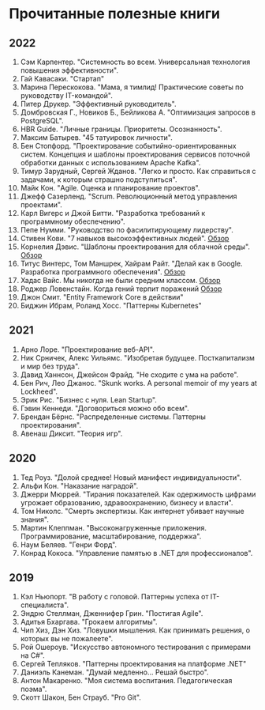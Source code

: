 # Прочитанные полезные книги

## 2022

1. Сэм Карпентер. "Системность во всем. Универсальная технология повышения эффективности".
2. Гай Кавасаки. "Стартап"
3. Марина Перескокова. "Мама, я тимлид! Практические советы по руководству IT-командой".
4. Питер Друкер. "Эффективный руководитель".
5. Домбровская Г., Новиков Б., Бейликова А. "Оптимизация запросов в PostgreSQL".
6. HBR Guide. "Личные границы. Приоритеты. Осознанность".
7. Максим Батырев. "45 татуировок личности".
8. Бен Стопфорд. "Проектирование событийно-ориентированных систем. Концепция и шаблоны проектирования сервисов поточной обработки данных с использованием Apache Kafka".
9. Тимур Зарудный, Сергей Жданов. "Легко и просто. Как справиться с задачами, к которым страшно подступиться".
10. Майк Кон. "Agile. Оценка и планирование проектов".
11. Джефф Сазерленд. "Scrum. Революционный метод управления проектами".
12. Карл Вигерс и Джой Битти. "Разработка требований к программному обеспечению".
13. Пепе Нумми. "Руководство по фасилитирующему лидерству".
14. Стивен Кови. "7 навыков высокоэффективных людей". [Обзор](https://vk.com/miyau?w=wall602216_2258%2Fall)
15. Корнелия Дэвис. "Шаблоны проектирования для облачной среды". [Обзор](https://vk.com/miyau?w=wall602216_2276%2Fall)
16. Титус Винтерс, Том Маншрек, Хайрам Райт. "Делай как в Google. Разработка программного обеспечения". [Обзор](https://vk.com/miyau?w=wall602216_2278%2Fall)
17. Хадас Вайс. Мы никогда не были средним классом. [Обзор](https://vk.com/miyau?w=wall602216_2279%2Fall)
18. Роджер Ловенстайн. Когда гений терпит поражений [Обзор](https://vk.com/feed?w=wall602216_2280)
19. Джон Смит. "Entity Framework Core в действии"
20. Биджин Ибрам, Роланд Хосс. "Паттерны Kubernetes"

## 2021

1. Арно Лоре. "Проектирование веб-API".
2. Ник Срничек, Алекс Уильямс. "Изобретая будущее. Посткапитализм и мир без труда".
3. Давид Ханнсон, Джейсон Фрайд. "Не сходите с ума на работе".
4. Бен Рич, Лео Джанос. "Skunk works. A personal memoir of my years at Lockheed".
5. Эрик Рис. "Бизнес с нуля. Lean Startup".
6. Гэвин Кеннеди. "Договориться можно обо всем".
7. Брендан Бёрнс. "Распределенные системы. Паттерны проектирования".
8. Авенаш Диксит. "Теория игр".

## 2020

1. Тед Роуз. "Долой среднее! Новый манифест индивидуальности".
2. Альфи Кон. "Наказание наградой".
3. Джерри Мюррей. "Тирания показателей. Как одержимость цифрами угрожает образованию, здравоохранению, бизнесу и власти".
4. Том Николс. "Смерть экспертизы. Как интернет убивает научные знания".
5. Мартин Клеппман. "Высоконагруженные приложения. Программирование, масштабирование, поддержка".
6. Наум Беляев. "Генри Форд".
7. Конрад Кокоса. "Управление памятью в .NET для профессионалов".

## 2019

1. Кэл Ньюпорт. "В работу с головой. Паттерны успеха от IT-специалиста".
2. Эндрю Стеллман, Дженнифер Грин. "Постигая Agile".
3. Адитья Бхаргава. "Грокаем алгоритмы".
4. Чип Хиз, Дэн Хиз. "Ловушки мышления. Как принимать решения, о которых вы не пожалеете".
5. Рой Ошероув. "Искусство автономного тестирования с примерами на C#".
6. Сергей Тепляков. "Паттерны проектирования на платформе .NET"
7. Даниэль Канеман. "Думай медленно... Решай быстро".
8. Антон Макаренко. "Моя система воспитания. Педагогическая поэма".
9. Скотт Шакон, Бен Страуб. "Pro Git".
